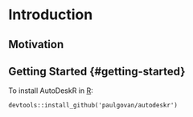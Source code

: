 
# Introduction


## Motivation


## Getting Started {#getting-started}

To install AutoDeskR in [R](https://www.r-project.org):

```
devtools::install_github('paulgovan/autodeskr')
```

